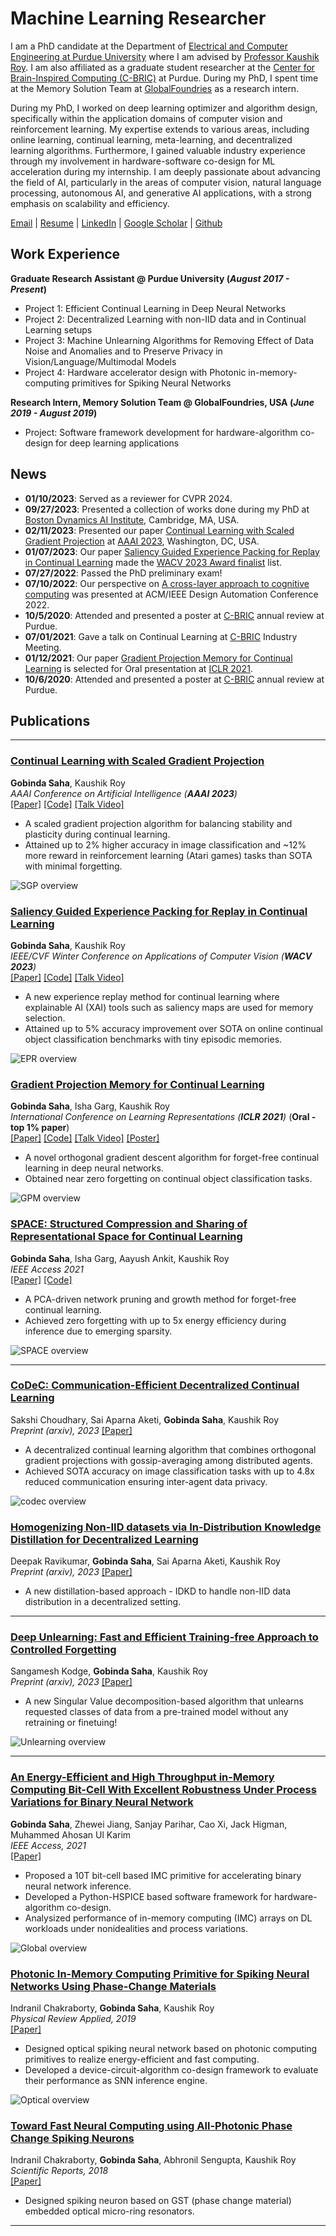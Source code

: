 # Machine Learning Researcher
I am a PhD candidate at the Department of [Electrical and Computer Engineering at Purdue University](https://engineering.purdue.edu/ECE) where I am advised by [Professor Kaushik Roy](https://engineering.purdue.edu/NRL/Group). I am also affiliated as a graduate student researcher at the [Center for Brain-Inspired Computing (C-BRIC)](https://engineering.purdue.edu/C-BRIC) at Purdue. During my PhD, I spent time at the Memory Solution Team at [GlobalFoundries](https://gf.com/) as a research intern.

During my PhD, I worked on deep learning optimizer and algorithm design, specifically within the application domains of computer vision and reinforcement learning. My expertise extends to various areas, including online learning, continual learning, meta-learning, and decentralized learning algorithms. Furthermore, I gained valuable industry experience through my involvement in hardware-software co-design for ML acceleration during my internship.  I am deeply passionate about advancing the field of AI, particularly in the areas of computer vision, natural language processing, autonomous AI, and generative AI applications, with a strong emphasis on scalability and efficiency.

[Email](mailto:gsaha@purdue.edu)  |  [Resume](/assets/docs/GobindaSaha_Resume.pdf)  |  [LinkedIn](https://www.linkedin.com/in/gobinda-saha) | [Google Scholar](https://scholar.google.com/citations?user=Y7I-7EsAAAAJ&hl=en)  |  [Github](https://github.com/sahagobinda) 

<!---
#### Technical Skills: Python, PyTorch, AWS, MATLAB

## Education
- Ph.D., Electrical and Computer Engineering | Purdue University (_October 2023_)								       		
- M.S., Electrical and Electronic Engineering	| Bangladesh University of Engineering and Technology (_Aughts 2015_)	 			        		
- B.S., Electrical and Electronic Engineering | Bangladesh University of Engineering and Technology (_February 2013_)

-->

## Work Experience
**Graduate Research Assistant @ Purdue University (_August 2017 - Present_)**
- Project 1: Efficient Continual Learning in Deep Neural Networks
- Project 2: Decentralized Learning with non-IID data and in Continual Learning setups
- Project 3: Machine Unlearning Algorithms for Removing Effect of Data Noise and Anomalies and to Preserve Privacy in Vision/Language/Multimodal Models  
- Project 4: Hardware accelerator design with Photonic in-memory-computing primitives for Spiking Neural Networks

**Research Intern, Memory Solution Team @ GlobalFoundries, USA (_June 2019 - August 2019_)**
- Project: Software framework development for hardware-algorithm co-design for deep learning applications 



## News
- **01/10/2023**: Served as a reviewer for CVPR 2024. 
- **09/27/2023**: Presented a collection of works done during my PhD at [Boston Dynamics AI Institute](https://theaiinstitute.com/), Cambridge, MA, USA. 
- **02/11/2023**: Presented our paper [Continual Learning with Scaled Gradient Projection](https://ojs.aaai.org/index.php/AAAI/article/view/26157) at [AAAI 2023]([https://wacv2023.thecvf.com/node/174](https://aaai-23.aaai.org/)), Washington, DC, USA. 
- **01/07/2023**: Our paper [Saliency Guided Experience Packing for Replay in Continual Learning](https://openaccess.thecvf.com/content/WACV2023/html/Saha_Saliency_Guided_Experience_Packing_for_Replay_in_Continual_Learning_WACV_2023_paper.html) made the [WACV 2023 Award finalist](https://wacv2023.thecvf.com/node/174) list.
- **07/27/2022**: Passed the PhD preliminary exam!
- **07/10/2022**: Our perspective on [A cross-layer approach to cognitive computing](https://dl.acm.org/doi/abs/10.1145/3489517.3530642) was presented at ACM/IEEE Design Automation Conference 2022.
- **10/5/2020**: Attended and presented a poster at [C-BRIC](https://engineering.purdue.edu/C-BRIC) annual review at Purdue. 
- **07/01/2021**: Gave a talk on Continual Learning at [C-BRIC](https://engineering.purdue.edu/C-BRIC) Industry Meeting.
- **01/12/2021**: Our paper [Gradient Projection Memory for Continual Learning](https://openreview.net/forum?id=3AOj0RCNC2) is selected for Oral presentation at [ICLR 2021](https://iclr.cc/Conferences/2021).
- **10/6/2020**: Attended and presented a poster at [C-BRIC](https://engineering.purdue.edu/C-BRIC) annual review at Purdue. 
  
## Publications 

---

### [Continual Learning with Scaled Gradient Projection](blue) 

**Gobinda Saha**, Kaushik Roy<br>
*AAAI Conference on Artificial Intelligence (**AAAI 2023**)*<br> 
[[Paper]](https://ojs.aaai.org/index.php/AAAI/article/view/26157) [[Code]](https://github.com/sahagobinda/SGP) [[Talk Video]](/assets/videos/sgp_saha_aaai_presentation.mp4) 

- A scaled gradient projection algorithm for balancing stability and plasticity during continual learning.
- Attained up to 2% higher accuracy in image classification and ~12% more reward in reinforcement learning (Atari games) tasks than SOTA with minimal forgetting. 

![SGP overview](/assets/Images/sgp.png)


### [Saliency Guided Experience Packing for Replay in Continual Learning](blue)

**Gobinda Saha**, Kaushik Roy<br>
*IEEE/CVF Winter Conference on Applications of Computer Vision (**WACV 2023**)*<br>
[[Paper]](https://openaccess.thecvf.com/content/WACV2023/html/Saha_Saliency_Guided_Experience_Packing_for_Replay_in_Continual_Learning_WACV_2023_paper.html) [[Code]](https://github.com/sahagobinda/EPR) [[Talk Video]](/assets/videos/wacv_presentation.wmv)

- A new experience replay method for continual learning where explainable AI (XAI) tools such as saliency maps are used for memory selection.
- Attained up to 5% accuracy improvement over SOTA on online continual object classification benchmarks with tiny episodic memories.

![EPR overview](/assets/Images/epr3.png)


### [Gradient Projection Memory for Continual Learning](blue)

**Gobinda Saha**, Isha Garg, Kaushik Roy<br>
*International Conference on Learning Representations (**ICLR 2021**)* (**Oral - top 1% paper**)<br>
[[Paper]](https://openreview.net/forum?id=3AOj0RCNC2) [[Code]](https://github.com/sahagobinda/GPM) [[Talk Video]](https://slideslive.com/38953615/gradient-projection-memory-for-continual-learning?ref=account-84503-popular) [[Poster]](/assets/docs/GPM_poster_final.pdf)

- A novel orthogonal gradient descent algorithm for forget-free continual learning in deep neural networks. 
- Obtained near zero forgetting on continual object classification tasks.  

![GPM overview](/assets/Images/gpm.png)


### [SPACE: Structured Compression and Sharing of Representational Space for Continual Learning](blue)

**Gobinda Saha**, Isha Garg, Aayush Ankit, Kaushik Roy<br>
*IEEE Access 2021*<br> 
[[Paper]](https://ieeexplore.ieee.org/document/9605653) [[Code]](https://github.com/sahagobinda/CL_PCA) 

- A PCA-driven network pruning and growth method for forget-free continual learning. 
- Achieved zero forgetting with up to 5x energy efficiency during inference due to emerging sparsity.

![SPACE overview](/assets/Images/space.png)

---

### [CoDeC: Communication-Efficient Decentralized Continual Learning](blue)

Sakshi Choudhary, Sai Aparna Aketi, **Gobinda Saha**, Kaushik Roy<br>
*Preprint (arxiv), 2023* [[Paper]](https://arxiv.org/abs/2303.15378) 


- A decentralized continual learning algorithm that combines orthogonal gradient projections with gossip-averaging among distributed agents.
- Achieved SOTA accuracy on image classification tasks with up to 4.8x reduced communication ensuring  inter-agent data privacy.  

![codec overview](/assets/Images/codec.PNG)

### [Homogenizing Non-IID datasets via In-Distribution Knowledge Distillation for Decentralized Learning](blue)

Deepak Ravikumar, **Gobinda Saha**, Sai Aparna Aketi, Kaushik Roy<br>
*Preprint (arxiv), 2023* [[Paper]](https://arxiv.org/abs/2304.04326) 

- A new distillation-based approach - IDKD to handle non-IID data distribution in a decentralized setting.

---
### [Deep Unlearning: Fast and Efficient Training-free Approach to Controlled Forgetting](blue)

Sangamesh Kodge, **Gobinda Saha**, Kaushik Roy<br>
*Preprint (arxiv), 2023* [[Paper]](https://arxiv.org/abs/2312.00761) 

- A new Singular Value decomposition-based algorithm that unlearns requested classes of data from a pre-trained model without any retraining or finetuing!

![Unlearning overview](/assets/Images/unlearning.PNG)

---

### [An Energy-Efficient and High Throughput in-Memory Computing Bit-Cell With Excellent Robustness Under Process Variations for Binary Neural Network](blue)

**Gobinda Saha**, Zhewei Jiang, Sanjay Parihar, Cao Xi, Jack Higman, Muhammed Ahosan Ul Karim<br>
*IEEE Access, 2021*<br> 
[[Paper]](https://ieeexplore.ieee.org/abstract/document/9091590) 


- Proposed a 10T bit-cell based IMC primitive for accelerating binary neural network inference.
- Developed a Python-HSPICE based software framework for hardware-algorithm co-design.
- Analysized performance of in-memory computing (IMC) arrays on DL workloads under nonidealities and process variations.  

![Global overview](/assets/Images/global.png)

### [Photonic In-Memory Computing Primitive for Spiking Neural Networks Using Phase-Change Materials](blue)

Indranil Chakraborty, **Gobinda Saha**, Kaushik Roy<br>
*Physical Review Applied, 2019*<br> 
[[Paper]](https://journals.aps.org/prapplied/abstract/10.1103/PhysRevApplied.11.014063) 


- Designed optical spiking neural network based on photonic computing primitives to realize energy-efficient and fast computing.
- Developed a device-circuit-algorithm co-design framework to evaluate their performance as SNN inference engine.  

![Optical overview](/assets/Images/optical.png)

### [Toward Fast Neural Computing using All-Photonic Phase Change Spiking Neurons](blue)

Indranil Chakraborty, **Gobinda Saha**, Abhronil Sengupta, Kaushik Roy<br>
*Scientific Reports, 2018*<br> 
[[Paper]](https://www.nature.com/articles/s41598-018-31365-x) 

- Designed spiking neuron based on GST (phase change material) embedded optical micro-ring resonators.

---
